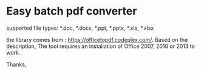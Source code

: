 # Easy batch pdf converter
supported file types: *.doc, *.docx, *.ppt, *.pptx, *.xls, *.xlsx

the library comes from : https://officetopdf.codeplex.com/.
Based on the description, The tool requires an installation of Office 2007, 2010 or 2013 to work.

Thanks,
